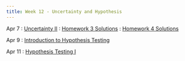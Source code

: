 ```yaml
---
title: Week 12 - Uncertainty and Hypothesis
---
```


Apr 7
: [Uncertainty II](https://rmshksu.github.io/stat240_spring2025/classes/d21-240-spr25.html)
  : [Homework 3 Solutions](https://rmshksu.github.io/stat240_spring2025/assets/files/hw3-240-sol.pdf)
  : [Homework 4 Solutions](https://rmshksu.github.io/stat240_spring2025/assets/files/hw4-240-sol.pdf)

Apr 9
: [Introduction to Hypothesis Testing](https://rmshksu.github.io/stat240_spring2025/classes/d22-240-spr25.html)

Apr 11
: [Hypothesis Testing I](https://rmshksu.github.io/stat240_spring2025/classes/d23-240-spr25.html)

